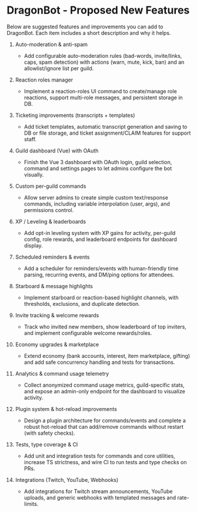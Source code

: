 # DragonBot - Proposed New Features

Below are suggested features and improvements you can add to DragonBot. Each item includes a short description and why it helps.

1. Auto-moderation & anti-spam
   - Add configurable auto-moderation rules (bad-words, invite/links, caps, spam detection) with actions (warn, mute, kick, ban) and an allowlist/ignore list per guild.

2. Reaction roles manager
   - Implement a reaction-roles UI command to create/manage role reactions, support multi-role messages, and persistent storage in DB.

3. Ticketing improvements (transcripts + templates)
   - Add ticket templates, automatic transcript generation and saving to DB or file storage, and ticket assignment/CLAIM features for support staff.

4. Guild dashboard (Vue) with OAuth
   - Finish the Vue 3 dashboard with OAuth login, guild selection, command and settings pages to let admins configure the bot visually.

5. Custom per-guild commands
   - Allow server admins to create simple custom text/response commands, including variable interpolation (user, args), and permissions control.

6. XP / Leveling & leaderboards
   - Add opt-in leveling system with XP gains for activity, per-guild config, role rewards, and leaderboard endpoints for dashboard display.

7. Scheduled reminders & events
   - Add a scheduler for reminders/events with human-friendly time parsing, recurring events, and DM/ping options for attendees.

8. Starboard & message highlights
   - Implement starboard or reaction-based highlight channels, with thresholds, exclusions, and duplicate detection.

9. Invite tracking & welcome rewards
   - Track who invited new members, show leaderboard of top inviters, and implement configurable welcome rewards/roles.

10. Economy upgrades & marketplace
    - Extend economy (bank accounts, interest, item marketplace, gifting) and add safe concurrency handling and tests for transactions.

11. Analytics & command usage telemetry
    - Collect anonymized command usage metrics, guild-specific stats, and expose an admin-only endpoint for the dashboard to visualize activity.

12. Plugin system & hot-reload improvements
    - Design a plugin architecture for commands/events and complete a robust hot-reload that can add/remove commands without restart (with safety checks).

13. Tests, type coverage & CI
    - Add unit and integration tests for commands and core utilities, increase TS strictness, and wire CI to run tests and type checks on PRs.

14. Integrations (Twitch, YouTube, Webhooks)
    - Add integrations for Twitch stream announcements, YouTube uploads, and generic webhooks with templated messages and rate-limits.